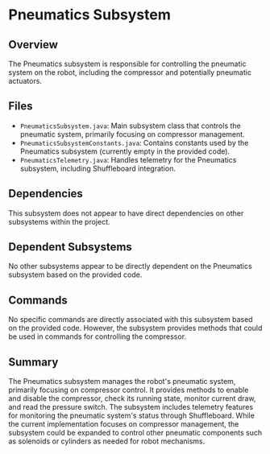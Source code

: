 # Pneumatics Subsystem

## Overview
The Pneumatics subsystem is responsible for controlling the pneumatic system on the robot, including the compressor and potentially pneumatic actuators.

## Files
- `PneumaticsSubsystem.java`: Main subsystem class that controls the pneumatic system, primarily focusing on compressor management.
- `PneumaticsSubsystemConstants.java`: Contains constants used by the Pneumatics subsystem (currently empty in the provided code).
- `PneumaticsTelemetry.java`: Handles telemetry for the Pneumatics subsystem, including Shuffleboard integration.

## Dependencies
This subsystem does not appear to have direct dependencies on other subsystems within the project.

## Dependent Subsystems
No other subsystems appear to be directly dependent on the Pneumatics subsystem based on the provided code.

## Commands
No specific commands are directly associated with this subsystem based on the provided code. However, the subsystem provides methods that could be used in commands for controlling the compressor.

## Summary
The Pneumatics subsystem manages the robot's pneumatic system, primarily focusing on compressor control. It provides methods to enable and disable the compressor, check its running state, monitor current draw, and read the pressure switch. The subsystem includes telemetry features for monitoring the pneumatic system's status through Shuffleboard. While the current implementation focuses on compressor management, the subsystem could be expanded to control other pneumatic components such as solenoids or cylinders as needed for robot mechanisms.